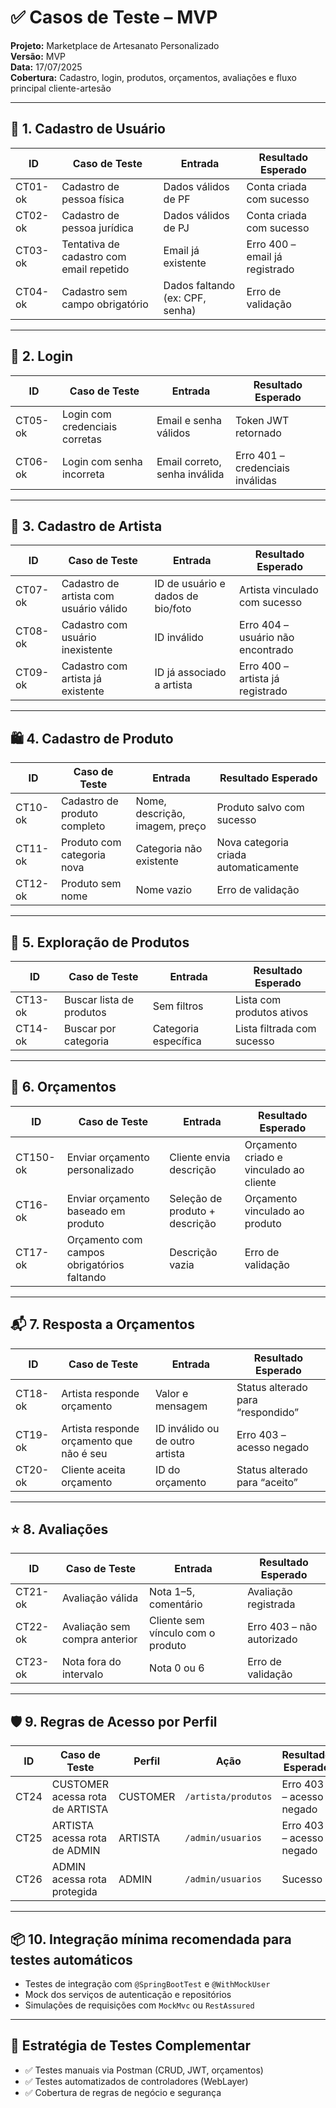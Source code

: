 # ✅ Casos de Teste – MVP
**Projeto:** Marketplace de Artesanato Personalizado  
**Versão:** MVP  
**Data:** 17/07/2025  
**Cobertura:** Cadastro, login, produtos, orçamentos, avaliações e fluxo principal cliente-artesão

---

## 🧾 1. Cadastro de Usuário

| ID      | Caso de Teste                        | Entrada                                   | Resultado Esperado                         |
|---------|--------------------------------------|-------------------------------------------|--------------------------------------------|
| CT01-ok | Cadastro de pessoa física            | Dados válidos de PF                       | Conta criada com sucesso                   |
| CT02-ok | Cadastro de pessoa jurídica          | Dados válidos de PJ                       | Conta criada com sucesso                   |
| CT03-ok | Tentativa de cadastro com email repetido | Email já existente                   | Erro 400 – email já registrado             |
| CT04-ok | Cadastro sem campo obrigatório       | Dados faltando (ex: CPF, senha)           | Erro de validação                          |

---

## 🔐 2. Login

| ID      | Caso de Teste                        | Entrada                                   | Resultado Esperado                         |
|---------|--------------------------------------|-------------------------------------------|--------------------------------------------|
| CT05-ok | Login com credenciais corretas       | Email e senha válidos                     | Token JWT retornado                        |
| CT06-ok | Login com senha incorreta            | Email correto, senha inválida             | Erro 401 – credenciais inválidas           |

---

## 🎨 3. Cadastro de Artista

| ID      | Caso de Teste                        | Entrada                                   | Resultado Esperado                         |
|---------|--------------------------------------|-------------------------------------------|--------------------------------------------|
| CT07-ok | Cadastro de artista com usuário válido | ID de usuário e dados de bio/foto        | Artista vinculado com sucesso              |
| CT08-ok | Cadastro com usuário inexistente     | ID inválido                               | Erro 404 – usuário não encontrado          |
| CT09-ok | Cadastro com artista já existente    | ID já associado a artista                 | Erro 400 – artista já registrado           |

---

## 🛍️ 4. Cadastro de Produto

| ID      | Caso de Teste                        | Entrada                                   | Resultado Esperado                         |
|---------|--------------------------------------|-------------------------------------------|--------------------------------------------|
| CT10-ok | Cadastro de produto completo         | Nome, descrição, imagem, preço            | Produto salvo com sucesso                  |
| CT11-ok | Produto com categoria nova           | Categoria não existente                   | Nova categoria criada automaticamente      |
| CT12-ok | Produto sem nome                     | Nome vazio                                | Erro de validação                          |

---

## 🔎 5. Exploração de Produtos

| ID      | Caso de Teste                        | Entrada                                   | Resultado Esperado                         |
|---------|--------------------------------------|-------------------------------------------|--------------------------------------------|
| CT13-ok | Buscar lista de produtos             | Sem filtros                               | Lista com produtos ativos                  |
| CT14-ok | Buscar por categoria                 | Categoria específica                      | Lista filtrada com sucesso                 |

---

## 📝 6. Orçamentos

| ID       | Caso de Teste                        | Entrada                                   | Resultado Esperado                         |
|----------|--------------------------------------|-------------------------------------------|--------------------------------------------|
| CT150-ok | Enviar orçamento personalizado       | Cliente envia descrição                   | Orçamento criado e vinculado ao cliente    |
| CT16-ok  | Enviar orçamento baseado em produto  | Seleção de produto + descrição            | Orçamento vinculado ao produto             |
| CT17-ok  | Orçamento com campos obrigatórios faltando | Descrição vazia                       | Erro de validação                          |

---

## 📬 7. Resposta a Orçamentos

| ID      | Caso de Teste                        | Entrada                                   | Resultado Esperado                         |
|---------|--------------------------------------|-------------------------------------------|--------------------------------------------|
| CT18-ok | Artista responde orçamento           | Valor e mensagem                          | Status alterado para “respondido”          |
| CT19-ok | Artista responde orçamento que não é seu | ID inválido ou de outro artista        | Erro 403 – acesso negado                   |
| CT20-ok | Cliente aceita orçamento             | ID do orçamento                           | Status alterado para “aceito”              |

---

## ⭐ 8. Avaliações

| ID      | Caso de Teste                        | Entrada                                   | Resultado Esperado                         |
|---------|--------------------------------------|-------------------------------------------|--------------------------------------------|
| CT21-ok | Avaliação válida                     | Nota 1–5, comentário                      | Avaliação registrada                       |
| CT22-ok | Avaliação sem compra anterior        | Cliente sem vínculo com o produto         | Erro 403 – não autorizado                  |
| CT23-ok | Nota fora do intervalo               | Nota 0 ou 6                               | Erro de validação                          |

---

## 🛡️ 9. Regras de Acesso por Perfil

| ID     | Caso de Teste                        | Perfil               | Ação                                     | Resultado Esperado                     |
|--------|--------------------------------------|-----------------------|------------------------------------------|----------------------------------------|
| CT24   | CUSTOMER acessa rota de ARTISTA      | CUSTOMER              | `/artista/produtos`                      | Erro 403 – acesso negado               |
| CT25   | ARTISTA acessa rota de ADMIN         | ARTISTA               | `/admin/usuarios`                        | Erro 403 – acesso negado               |
| CT26   | ADMIN acessa rota protegida          | ADMIN                 | `/admin/usuarios`                        | Sucesso                                |

---

## 📦 10. Integração mínima recomendada para testes automáticos

- Testes de integração com `@SpringBootTest` e `@WithMockUser`
- Mock dos serviços de autenticação e repositórios
- Simulações de requisições com `MockMvc` ou `RestAssured`

---

## 🧪 Estratégia de Testes Complementar

- ✅ Testes manuais via Postman (CRUD, JWT, orçamentos)
- ✅ Testes automatizados de controladores (WebLayer)
- ✅ Cobertura de regras de negócio e segurança
